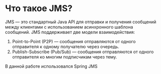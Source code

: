 Что такое JMS?
=======================================================================

JMS — это стандартный Java API для отправки и получения сообщений между клиентами с использованием асинхронного шаблона сообщений. JMS поддерживает две модели взаимодействия:

1. Point-to-Point (P2P) — сообщения отправляются от одного отправителя к одному получателю через очередь.
2. Publish-Subscribe (Pub/Sub) — сообщения отправляются от одного отправителя ко многим подписчикам через тему.

В данной работе использовался Spring JMS
